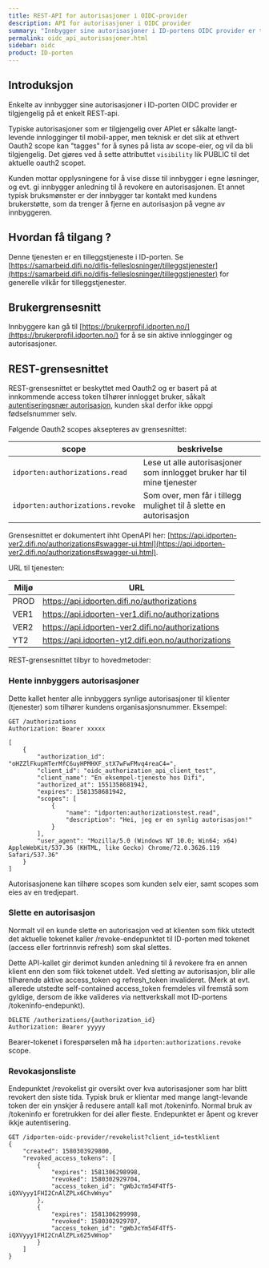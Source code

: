 ```yaml
---
title: REST-API for autorisasjoner i OIDC-provider
description: API for autorisasjoner i OIDC provider
summary: "Innbygger sine autorisasjoner i ID-portens OIDC provider er tilgjengelig på et REST-api, for kundens egen oversikt.  Typiske autorisasjoner er såkalte langt-levende innlogginger til mobil-apper."
permalink: oidc_api_autorisasjoner.html
sidebar: oidc
product: ID-porten
---
```


## Introduksjon

Enkelte av innbygger sine autorisasjoner i ID-porten OIDC provider er tilgjengelig på et enkelt REST-api.

Typiske autorisasjoner som er tilgjengelig over APIet er såkalte langt-levende innlogginger til mobil-apper, men teknisk er det slik at ethvert Oauth2 scope kan "tagges" for å synes på lista av scope-eier, og vil da bli tilgjengelig.  Det gjøres ved å sette attributtet `visibility` lik PUBLIC til det aktuelle oauth2 scopet.

Kunden mottar opplysningene for å vise disse til innbygger i egne løsninger, og evt. gi innbygger anledning til å revokere en autorisasjonen.  Et annet typisk bruksmønster er der innbygger tar kontakt med kundens brukerstøtte, som da trenger å fjerne en autorisasjon på vegne av innbyggeren.

## Hvordan få tilgang ?

Denne tjenesten er en tilleggstjeneste i ID-porten. Se [https://samarbeid.difi.no/difis-felleslosninger/tilleggstjenester](https://samarbeid.difi.no/difis-felleslosninger/tilleggstjenester) for generelle vilkår for tilleggstjenester.

## Brukergrensesnitt

Innbyggere kan gå til [https://brukerprofil.idporten.no/](https://brukerprofil.idporten.no/) for å se sin aktive innlogginger og autorisasjoner.

## REST-grensesnittet

REST-grensesnittet er beskyttet med Oauth2 og er basert på at innkommende access token tilhører innlogget bruker,  såkalt  [autentiseringsnær autorisasjon](https://difi.github.io/idporten-oidc-dokumentasjon/oidc_auth_oauth2.html), kunden skal derfor ikke oppgi fødselsnummer selv.

Følgende Oauth2 scopes aksepteres av grensesnittet:

| scope | beskrivelse |
| - | - |   
| `idporten:authorizations.read`  |  Lese ut alle autorisasjoner som innlogget bruker har til mine tjenester  |
| `idporten:authorizations.revoke`  | Som over, men får i tillegg mulighet til å slette en autorisasjon  |


Grensesnittet er dokumentert ihht OpenAPI her: [https://api.idporten-ver2.difi.no/authorizations#swagger-ui.html](https://api.idporten-ver2.difi.no/authorizations#swagger-ui.html).

URL til tjenesten:

| Miljø | URL |
|-|-|
|PROD  | https://api.idporten.difi.no/authorizations  |
|VER1  | https://api.idporten-ver1.difi.no/authorizations |
|VER2  | https://api.idporten-ver2.difi.no/authorizations  |
|YT2   | https://api.idporten-yt2.difi.eon.no/authorizations |

REST-grensesnittet tilbyr to hovedmetoder:

### Hente innbyggers autorisasjoner

Dette kallet henter alle innbyggers synlige autorisasjoner til klienter (tjenester) som tilhører kundens organisasjonsnummer.  Eksempel:

```
GET /authorizations
Authorization: Bearer xxxxx

[
    {
        "authorization_id": "oHZZlFkupHTerMfC6uyHPMHXF_stX7wFwFMvq4reaC4=",
        "client_id": "oidc_authorization_api_client_test",
        "client_name": "En eksempel-tjeneste hos Difi",
        "authorized_at": 1551358681942,
        "expires": 1581358681942,
        "scopes": [
            {
                "name": "idporten:authorizationstest.read",
                "description": "Hei, jeg er en synlig autorisasjon!"
            }
        ],
        "user_agent": "Mozilla/5.0 (Windows NT 10.0; Win64; x64) AppleWebKit/537.36 (KHTML, like Gecko) Chrome/72.0.3626.119 Safari/537.36"
    }
]

```

Autorisasjonene kan tilhøre scopes som kunden selv eier, samt scopes som eies av en tredjepart.


### Slette en autorisasjon

Normalt vil en kunde slette en autorisasjon ved at klienten som fikk utstedt det aktuelle tokenet kaller /revoke-endepunktet til ID-porten med tokenet (access eller fortrinnvis refresh) som skal slettes.

Dette API-kallet gir derimot kunden anledning til å revokere fra en annen klient enn den som fikk tokenet utdelt.  Ved sletting av autorisasjon, blir alle tilhørende aktive access_token og refresh_token invalideret.   (Merk at evt. allerede utstedte self-contained access_token fremdeles vil fremstå som gyldige, dersom de ikke valideres via nettverkskall mot ID-portens /tokeninfo-endepunkt).

```
DELETE /authorizations/{authorization_id}
Authorization: Bearer yyyyy
```
Bearer-tokenet i forespørselen må ha `idporten:authorizations.revoke` scope.

### Revokasjonsliste
Endepunktet /revokelist gir oversikt over kva autorisasjoner som har blitt revokert den siste tida. Typisk bruk er klientar med mange langt-levande token der ein ynskjer å redusere antall kall mot /tokeninfo. Normal bruk av /tokeninfo er foretrukken for dei aller fleste. Endepunktet er åpent og krever ikkje autentisering.

```
GET /idporten-oidc-provider/revokelist?client_id=testklient
{
    "created": 1580303929800,
    "revoked_access_tokens": [
        {
            "expires": 1581306298998, 
            "revoked": 1580302929704, 
            "access_token_id": "gWbJcYm54F4Tf5-iQXVyyy1FHI2CnAlZPLx6ChvWnyu"
        },
        {
            "expires": 1581306299998, 
            "revoked": 1580302929707, 
            "access_token_id": "gWbJcYm54F4Tf5-iQXVyyy1FHI2CnAlZPLx625vWnop"
        }
    ]
}
```
